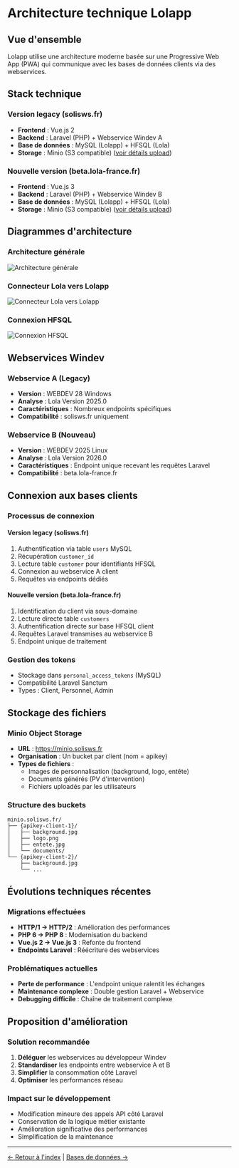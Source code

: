 # Architecture technique Lolapp

## Vue d'ensemble

Lolapp utilise une architecture moderne basée sur une Progressive Web App (PWA) qui communique avec les bases de données clients via des webservices.

## Stack technique

### Version legacy (solisws.fr)

* **Frontend** : Vue.js 2
* **Backend** : Laravel (PHP) + Webservice Windev A
* **Base de données** : MySQL (Lolapp) + HFSQL (Lola)
* **Storage** : Minio (S3 compatible) ([voir détails upload](./drives_files.md))

### Nouvelle version (beta.lola-france.fr)

* **Frontend** : Vue.js 3
* **Backend** : Laravel (PHP) + Webservice Windev B
* **Base de données** : MySQL (Lolapp) + HFSQL (Lola)
* **Storage** : Minio (S3 compatible) ([voir détails upload](./drives_files.md))

## Diagrammes d'architecture

### Architecture générale

![Architecture générale](https://i.imgur.com/Meuu59F.png)

### Connecteur Lola vers Lolapp

![Connecteur Lola vers Lolapp](https://i.imgur.com/pJZwne7.png)

### Connexion HFSQL

![Connexion HFSQL](https://i.imgur.com/8awMfsf.png)

## Webservices Windev

### Webservice A (Legacy)

* **Version** : WEBDEV 28 Windows
* **Analyse** : Lola Version 2025.0
* **Caractéristiques** : Nombreux endpoints spécifiques
* **Compatibilité** : solisws.fr uniquement

### Webservice B (Nouveau)

* **Version** : WEBDEV 2025 Linux
* **Analyse** : Lola Version 2026.0
* **Caractéristiques** : Endpoint unique recevant les requêtes Laravel
* **Compatibilité** : beta.lola-france.fr

## Connexion aux bases clients

### Processus de connexion

#### Version legacy (solisws.fr)

1. Authentification via table `users` MySQL
2. Récupération `customer_id`
3. Lecture table `customer` pour identifiants HFSQL
4. Connexion au webservice A client
5. Requêtes via endpoints dédiés

#### Nouvelle version (beta.lola-france.fr)

1. Identification du client via sous-domaine
2. Lecture directe table `customers`
3. Authentification directe sur base HFSQL client
4. Requêtes Laravel transmises au webservice B
5. Endpoint unique de traitement

### Gestion des tokens

* Stockage dans `personal_access_tokens` (MySQL)
* Compatibilité Laravel Sanctum
* Types : Client, Personnel, Admin

## Stockage des fichiers

### Minio Object Storage

* **URL** : https://minio.solisws.fr
* **Organisation** : Un bucket par client (nom = apikey)
* **Types de fichiers** :
  * Images de personnalisation (background, logo, entête)
  * Documents générés (PV d'intervention)
  * Fichiers uploadés par les utilisateurs

### Structure des buckets

```
minio.solisws.fr/
├── {apikey-client-1}/
│   ├── background.jpg
│   ├── logo.png
│   ├── entete.jpg
│   └── documents/
└── {apikey-client-2}/
    ├── background.jpg
    └── ...
```

## Évolutions techniques récentes

### Migrations effectuées

* **HTTP/1 → HTTP/2** : Amélioration des performances
* **PHP 6 → PHP 8** : Modernisation du backend
* **Vue.js 2 → Vue.js 3** : Refonte du frontend
* **Endpoints Laravel** : Réécriture des webservices

### Problématiques actuelles

* **Perte de performance** : L'endpoint unique ralentit les échanges
* **Maintenance complexe** : Double gestion Laravel + Webservice
* **Debugging difficile** : Chaîne de traitement complexe

## Proposition d'amélioration

### Solution recommandée

1. **Déléguer** les webservices au développeur Windev
2. **Standardiser** les endpoints entre webservice A et B
3. **Simplifier** la consommation côté Laravel
4. **Optimiser** les performances réseau

### Impact sur le développement

* Modification mineure des appels API côté Laravel
* Conservation de la logique métier existante
* Amélioration significative des performances
* Simplification de la maintenance

***

[← Retour à l'index](./) | [Bases de données →](databases.md)
